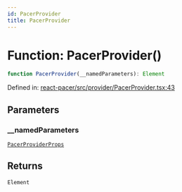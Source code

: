 ```yaml
---
id: PacerProvider
title: PacerProvider
---
```


<!-- DO NOT EDIT: this page is autogenerated from the type comments -->

# Function: PacerProvider()

```ts
function PacerProvider(__namedParameters): Element
```

Defined in: [react-pacer/src/provider/PacerProvider.tsx:43](https://github.com/TanStack/pacer/blob/main/packages/react-pacer/src/provider/PacerProvider.tsx#L43)

## Parameters

### \_\_namedParameters

[`PacerProviderProps`](../../interfaces/pacerproviderprops.md)

## Returns

`Element`
